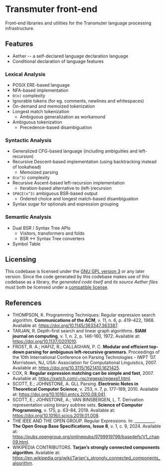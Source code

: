 # Transmuter front-end

Front-end libraries and utilities for the Transmuter language processing infrastructure.

## Features

- Aether -- a self-declared language declaration language
- Conditional declaration of language features

### Lexical Analysis

- POSIX ERE-based language
- NFA-based implementation
- `O(n)` complexity
- Ignorable tokens (for eg. comments, newlines and whitespaces)
- On-demand and memoized tokenization
- Longest match tokenization
    - Ambiguous generalization as workaround
- Ambiguous tokenization
    - Precedence-based disambiguation

### Syntactic Analysis

- Generalized CFG-based language (including ambiguities and left-recursion)
- Recursive Descent-based implementation (using backtracking instead of lookahead)
    - Memoized parsing
- `O(n^3)` complexity
- Recursive Ascent-based left-recursion implementation
    - Iteration-based alternative to (left-)recursion
- `SPACE(n^3)` ambiguous BSR-based output
    - Ordered choice and longest match-based disambiguation
- Syntax sugar for optionals and expression grouping

### Semantic Analysis

- Dual BSR / Syntax Tree APIs
    - Visitors, transformers and folds
    - BSR <-> Syntax Tree converters
- Symbol Table

## Licensing
This codebase is licensed under the [GNU GPL version 3](LICENSE) or any later version. Since the code generated by this codebase makes use of this codebase as a library, *the generated code itself* and *its source Aether files* must both be licensed under a [compatible license](https://www.gnu.org/licenses/license-list.html#GPLCompatibleLicenses).

## References

- THOMPSON, K. Programming Techniques: Regular expression search algorithm. **Communications of the ACM**, v. 11, n. 6, p. 419–422, 1968. Available at: https://doi.org/10.1145/363347.363387.
- TARJAN, R. Depth-first search and linear graph algorithms. **SIAM journal on computing**, v. 1, n. 2, p. 146–160, 1972. Available at: https://doi.org/10.1137/0201010.
- FROST, R. A.; HAFIZ, R.; CALLAGHAN, P. C. **Modular and efficient top-down parsing for ambiguous left-recursive grammars**. Proceedings of the 10th International Conference on Parsing Technologies - IWPT ’07. Morristown, NJ, USA: Association for Computational Linguistics, 2007. Available at: https://doi.org/10.3115/1621410.1621425.
- COX, R. **Regular expression matching can be simple and fast**, 2007. Available at: https://swtch.com/~rsc/regexp/regexp1.html.
- SCOTT, E.; JOHNSTONE, A. GLL Parsing. **Electronic Notes in Theoretical Computer Science**, v. 253, n. 7, p. 177–189, 2010. Available at: https://doi.org/10.1016/j.entcs.2010.08.041.
- SCOTT, E.; JOHNSTONE, A.; VAN BINSBERGEN, L. T. Derivation representation using binary subtree sets. **Science of Computer Programming**, v. 175, p. 63–84, 2019. Available at: https://doi.org/10.1016/j.scico.2019.01.008.
- THE IEEE AND THE OPEN GROUP. Regular Expressions. In: __________. **The Open Group Base Specifications, Issue 8**, v. 1, c. 9, 2024. Available at: https://pubs.opengroup.org/onlinepubs/9799919799/basedefs/V1_chap09.html.
- WIKIPEDIA CONTRIBUTORS. **Tarjan’s strongly connected components algorithm**. Available at: https://en.wikipedia.org/wiki/Tarjan's_strongly_connected_components_algorithm.
